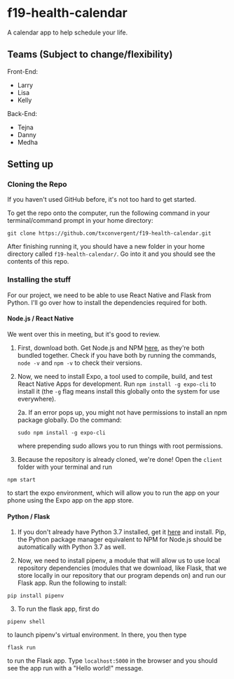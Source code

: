 # f19-health-calendar

A calendar app to help schedule your life.

## Teams (Subject to change/flexibility)

Front-End:
- Larry
- Lisa
- Kelly

Back-End:
- Tejna
- Danny
- Medha

## Setting up

### Cloning the Repo

If you haven't used GitHub before, it's not too hard to get started.

To get the repo onto the computer, run the following command in your terminal/command prompt in your home directory:
```
git clone https://github.com/txconvergent/f19-health-calendar.git
```

After finishing running it, you should have a new folder in your home directory called `f19-health-calendar/`. Go into it and you should see the contents of this repo.

### Installing the stuff

For our project, we need to be able to use React Native and Flask from Python. I'll go over how to install the dependencies required for both.

#### Node.js / React Native

We went over this in meeting, but it's good to review.

1. First, download both. Get Node.js and NPM [here](https://nodejs.org/en/), as they're both bundled together. Check if you have both by running the commands, `node -v` and `npm -v` to check their versions.

2. Now, we need to install Expo, a tool used to compile, build, and test React Native Apps for development. Run `npm install -g expo-cli` to install it (the `-g` flag means install this globally onto the system for use everywhere).

    2a. If an error pops up, you might not have permissions to install an npm package globally. Do the command:
    ```
    sudo npm install -g expo-cli
    ```
    where prepending sudo allows you to run things with root permissions.

3. Because the repository is already cloned, we're done! Open the `client` folder with your terminal and run
```
npm start
```
to start the expo environment, which will allow you to run the app on your phone using the Expo app on the app store.

#### Python / Flask

1. If you don't already have Python 3.7 installed, get it [here](https://www.python.org/downloads/) and install. Pip, the Python package manager equivalent to NPM for Node.js should be automatically with Python 3.7 as well.

2. Now, we need to install pipenv, a module that will allow us to use local repository dependencies (modules that we download, like Flask, that we store locally in our repository that our program depends on) and run our Flask app. Run the following to install:
```
pip install pipenv
```

3. To run the flask app, first do
```
pipenv shell
```
to launch pipenv's virtual environment. In there, you then type
```
flask run
```
to run the Flask app. Type `localhost:5000` in the browser and you should see the app run with a "Hello world!" message.

